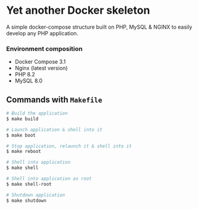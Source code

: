 # Yet another Docker skeleton
A simple docker-compose structure built on PHP, MySQL & NGINX to easily develop any PHP application.

### Environment composition
- Docker Compose 3.1
- Nginx (latest version)
- PHP 8.2
- MySQL 8.0

## Commands with `Makefile`
```bash
# Build the application
$ make build

# Launch application & shell into it
$ make boot

# Stop application, relaunch it & shell into it
$ make reboot

# Shell into application
$ make shell

# Shell into application as root
$ make shell-root

# Shutdown application
$ make shutdown
```
